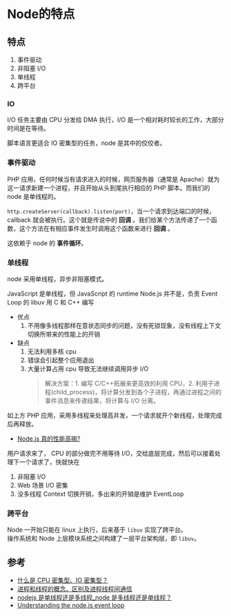 # Node的特点


## 特点

1. 事件驱动
2. 非阻塞 I/O
3. 单线程
4. 跨平台

### IO

I/O 任务主要由 CPU 分发给 DMA 执行，I/O 是一个相对耗时较长的工作，大部分时间是在等待。

脚本语言更适合 IO 密集型的任务，node 是其中的佼佼者。

### 事件驱动

PHP 应用，任何时候当有请求进入的时候，网页服务器（通常是 Apache）就为这一请求新建一个进程，并且开始从头到尾执行相应的 PHP 脚本。而我们的 node 是单线程的。

`http.createServer(callback).listen(port)`，当一个请求到达端口的时候，callback 就会被执行。这个就是传说中的 **回调** 。我们给某个方法传递了一个函数，这个方法在有相应事件发生时调用这个函数来进行 **回调** 。

这依赖于 node 的 **事件循环**。

### 单线程

node 采用单线程，异步非阻塞模式。

JavaScript 是单线程，但 JavaScript 的 runtime Node.js 并不是，负责 Event Loop 的 libuv 用 C 和 C++ 编写

- 优点
  1.  不用像多线程那样在意状态同步的问题，没有死锁现象，没有线程上下文切换所带来的性能上的开销
- 缺点
  1.  无法利用多核 cpu
  2.  错误会引起整个应用退出
  3.  大量计算占用 cpu 导致无法继续调用异步 I/O
      > 解决方案：1. 编写 C/C++拓展来更高效的利用 CPU，2. 利用子进程(child_process)，将计算分发到各个子进程，再通过进程之间的事件消息来传递结果，将计算与 I/O 分离。

如上方 PHP 应用，采用多线程来处理高并发，一个请求就开个新线程，处理完成后再释放。

- [Node.js 真的性能高嘛?](https://www.yuque.com/sunluyong/node/what-is-node#4UuWj)

用户请求来了， CPU 的部分做完不用等待 I/O，交给底层完成，然后可以接着处理下一个请求了，快就快在

1. 非阻塞 I/O
2. Web 场景 I/O 密集
3. 没多线程 Context 切换开销，多出来的开销是维护 EventLoop

### 跨平台

Node 一开始只能在 linux 上执行，后来基于 `libuv` 实现了跨平台。  
操作系统和 Node 上层模块系统之间构建了一层平台架构层，即 `libuv`。

## 参考

- [什么是 CPU 密集型、IO 密集型？](https://zhuanlan.zhihu.com/p/62766037)
- [进程和线程的概念、区别及进程线程间通信](https://cloud.tencent.com/developer/article/1688297)
- [nodejs 是单线程还是多线程\_node 是多线程还是单线程？](https://blog.csdn.net/weixin_39916511/article/details/111863857)
- [Understanding the node.js event loop](http://blog.mixu.net/2011/02/01/understanding-the-node-js-event-loop/)

